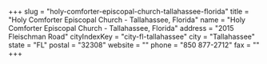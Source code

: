 +++
slug = "holy-comforter-episcopal-church-tallahassee-florida"
title = "Holy Comforter Episcopal Church - Tallahassee, Florida"
name = "Holy Comforter Episcopal Church - Tallahassee, Florida"
address = "2015 Fleischman Road"
cityIndexKey = "city-fl-tallahassee"
city = "Tallahassee"
state = "FL"
postal = "32308"
website = ""
phone = "850 877-2712"
fax = ""
+++

